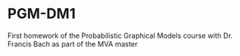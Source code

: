 # PGM-DM1
First homework of the Probabilistic Graphical Models course with Dr. Francis Bach as part of the MVA master
